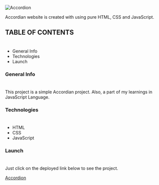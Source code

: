 ![Accordion](https://img.shields.io/badge/Project-Accordion-%23CCF1FF)

Accordian website is created with using pure HTML, CSS and JavaScript.

## TABLE OF CONTENTS
#
* General Info
* Technologies
* Launch

### General Info
#
This project is a simple Accordian project. Also, a part of my learnings in JavaScript Language.

### Technologies
#
* HTML
* CSS
* JavaScript

### Launch
#
Just click on the deployed link below to see the project.

[Accordion](https://accordion.netlify.app)
